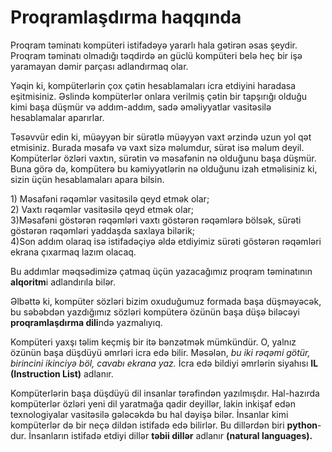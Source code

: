 # Proqramlaşdırma haqqında

Proqram təminatı kompüteri istifadəyə yararlı hala gətirən əsas şeydir. Proqram təminatı olmadığı təqdirdə ən güclü kompüteri belə heç bir işə yaramayan dəmir parçası adlandırmaq olar.

Yəqin ki, kompüterlərin çox çətin hesablamaları icra etdiyini haradasa eşitmisiniz. Əslində kompüterlər onlara verilmiş çətin bir tapşırığı olduğu kimi başa düşmür və addım-addım, sadə əməliyyatlar vasitəsilə hesablamalar aparırlar.

Təsəvvür edin ki, müəyyən bir sürətlə müəyyən vaxt ərzində uzun yol qət etmisiniz. Burada məsafə və vaxt sizə məlumdur, sürət isə məlum deyil. Kompüterlər özləri vaxtın, sürətin və məsafənin nə olduğunu başa düşmür. Buna görə də, kompüterə bu kəmiyyətlərin nə olduğunu izah etməlisiniz ki, sizin üçün hesablamaları apara bilsin.

1\) Məsafəni rəqəmlər vasitəsilə qeyd etmək olar;\
2\) Vaxtı rəqəmlər vasitəsilə qeyd etmək olar;\
3\)Məsafəni göstərən rəqəmləri vaxtı göstərən rəqəmlərə bölsək, sürəti göstərən rəqəmləri yaddaşda saxlaya bilərik;\
4\)Son addım olaraq isə istifadəçiyə əldə etdiyimiz sürəti göstərən rəqəmləri ekrana çıxarmaq lazım olacaq.



Bu addımlar məqsədimizə çatmaq üçün yazacağımız proqram təminatının **alqoritm**i adlandırıla bilər.

Əlbəttə ki, kompüter sözləri bizim oxuduğumuz formada başa düşməyəcək, bu səbəbdən yazdığımız sözləri kompüterə özünün başa düşə biləcəyi **proqramlaşdırma dili**ndə yazmalıyıq.



Kompüteri yaxşı təlim keçmiş bir itə bənzətmək mümkündür. O, yalnız özünün başa düşdüyü əmrləri icra edə bilir. Məsələn, _bu iki rəqəmi götür, birincini ikinciyə böl, cavabı ekrana yaz._ İcra edə bildiyi əmrlərin siyahısı **IL (Instruction List)** adlanır.



Kompüterlərin başa düşdüyü dil insanlar tərəfindən yazılmışdır. Hal-hazırda kompüterlər özləri yeni dil yaratmağa qadir deyillər, lakin inkişaf edən texnologiyalar vasitəsilə gələcəkdə bu hal dəyişə bilər. İnsanlar kimi kompüterlər də bir neçə dildən istifadə edə bilirlər. Bu dillərdən biri **python**-dur. İnsanların istifadə etdiyi dillər **təbii dillər** adlanır **(natural languages).**
